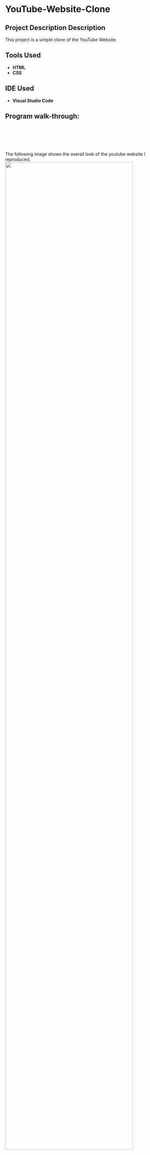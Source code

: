 # YouTube-Website-Clone

<h2>Project Description Description</h2>
This project is a simple clone of the YouTube Website.
<br />


<h2>Tools Used </h2>

- <b>HTML</b> 
- <b>CSS</b>

<h2>IDE Used</h2>

- <b>Visual Studio Code </b>

<h2>Program walk-through:</h2>

<p align="center" style="margin-top:100px;">
 
  The following image shows the overall look of the youtube website I reproduced.
 <br/> 
<img src="https://i.imgur.com/OWwuEUl.png" height="90%" width="90%" alt=""/>

  <video width="90%" height="90%" controls>
    <source src="" type="video/mp4">
  </video>

  

<br />
<br />












